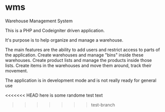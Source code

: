 wms
===
Warehouse Management System

This is a PHP and Codeigniter driven application.

It's purpose is to help organize and manage a warehouse.

The main features are the ability to add users and restrict access to parts of the application. Create warehouses and manage "bins" inside these warehouses. Create product lists and manage the products inside those lists. Create items in the warehouses and move them around, track their movement.

The application is in development mode and is not really ready for general use

<<<<<<< HEAD
here is some randome test text
>>>>>>> test-branch
